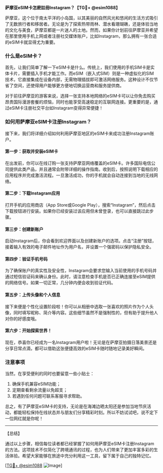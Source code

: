 **萨摩亚eSIM卡怎麽註冊Instagram？【TG💪+ @esim1088】**

萨摩亚，这个位于南太平洋的小岛国，以其美丽的自然风光和悠闲的生活方式吸引了无数旅行者和移居者。无论是为了探索热带雨林、潜水看珊瑚礁，还是体验当地的文化与美食，萨摩亚都是一片迷人的土地。然而，如果你计划前往萨摩亚并希望在那里使用手机上网或者注册社交媒体账户，比如Instagram，那么拥有一张合适的eSIM卡就显得尤为重要。

### 什么是eSIM卡？

首先，让我们简单了解一下eSIM卡是什么。传统上，我们使用的手机SIM卡是实体卡片，需要插入手机才能工作。而eSIM（嵌入式SIM）则是一种虚拟化的SIM技术，它直接集成在设备内部，无需物理插拔即可激活网络服务。这种设计不仅节省了空间，还使得用户能够更方便地切换运营商和服务提供商。

对于前往萨摩亚的游客来说，选择一张支持本地网络的eSIM卡可以让你免去购买昂贵国际漫游套餐的烦恼，同时也能享受高速稳定的互联网连接。更重要的是，通过eSIM卡注册社交平台如Instagram变得异常便捷！

### 如何用萨摩亚eSIM卡注册Instagram？

接下来，我们将详细介绍如何利用萨摩亚地区的eSIM卡来成功注册Instagram账户。

#### 第一步：获取并安装eSIM卡

在出发前，你可以在线订购一张支持萨摩亚网络覆盖的eSIM卡。许多国际电信公司提供此类产品，并且通常会附带详细的操作指南。收到后，按照说明下载相应的应用程序并完成激活流程。一旦激活成功，你的手机就会自动连接到当地的无线网络。

#### 第二步：下载Instagram应用

打开手机的应用商店（App Store或Google Play），搜索“Instagram”，然后点击下载按钮进行安装。如果你已经安装过该应用但未曾登录，也可以直接跳过此步骤。

#### 第三步：创建新账户

启动Instagram后，你会看到欢迎界面以及创建新账户的选项。点击“注册”按钮，接着输入有效的电子邮件地址作为用户名，并设置一个强密码以保护隐私安全。

#### 第四步：验证手机号码

为了确保账户的真实性及安全性，Instagram会要求您输入当前使用的手机号码并通过短信验证码来确认身份。此时，请注意检查手机是否已正确连接至eSIM提供的网络信号。如果一切正常，几分钟内便会收到验证代码。

#### 第五步：上传头像和个人信息

接下来便是个性化设置阶段啦！你可以从相册中选取一张喜欢的照片作为个人头像，同时填写昵称、简介等内容。这些细节虽然不是强制性的，但有助于提升他人对你的好感度哦。

#### 第六步：开始探索世界！

现在，恭喜你已经成为一名Instagram用户啦！无论是在萨摩亚拍摄日落美景还是分享日常点滴，都可以借助这张便捷高效的eSIM卡随时随地记录美好瞬间。

### 注意事项

当然，在享受便利的同时也要留意一些小贴士：
1. 确保手机兼容eSIM功能；
2. 定期查看剩余流量以免超支；
3. 若遇到任何问题可联系客服寻求帮助。

总之，有了萨摩亚eSIM卡的支持，无论是在海滩边晒太阳还是参加当地节庆活动，都能轻松保持在线状态并与朋友们分享精彩时刻。所以不妨试试吧，说不定下一位网红就是你呢！

---

【总结】

通过以上步骤，相信每位读者都已经掌握了如何用萨摩亚eSIM卡注册Instagram的方法。这项技术不仅简化了跨境通讯的过程，也为人们带来了更加丰富多彩的生活体验。希望大家能够在旅途中充分利用这一工具，留下属于自己的独特记忆。

[[TG💪+ @esim1088](https://t.me/s/esim1088) ![Image](https://i.postimg.cc/4NQfJmqS/Snipaste-2025-05-13-00-14-12.png)]